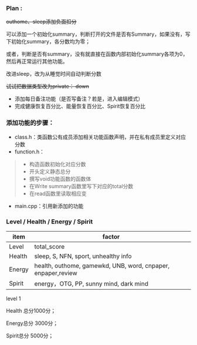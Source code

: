 ### Plan :
~~outhome、sleep添加负面扣分~~

可以添加一个初始化summary，判断打开的文件是否有Summary，如果没有，写下初始化summary，各分数均为零；

或者，判断是否有summary，没有就直接在函数内部初始化summary各项为0，然后再正常运行其他功能。


改进sleep，改为从睡觉时间自动判断分数

~~试试把数据类型改为private： down~~

+ 添加每日备注功能（是否写备注？若是，进入编辑模式）
+ 完成健康恢复百分比、能量恢复百分比、Spirit恢复百分比



### 添加功能的步骤：

+ class.h：类函数公有成员添加相关功能函数声明，并在私有成员里定义对应分数
+ function.h：
 > + 构造函数初始化对应分数
 > + 开头定义静态总分
 > + 撰写void功能函数的函数体
 > + 在Write summary函数里写下对应的total分数
 > + 在read函数里读取相应变

+ main.cpp：引用新添加的功能






### Level / Health / Energy / Spirit

| item   | factor                                   |
| ------ | ---------------------------------------- |
| Level  | total_score                              |
| Health | sleep, S, NFN, sport, unhealthy info     |
| Energy | health, outhome, gamewkd,  UNB, word, cnpaper, enpaper,review |
| Spirit | energy，OTG, PP, sunny mind, dark mind    |



level 1

Health 总分1000分；

Energy总分 3000分；

Spirit总分 5000分；
